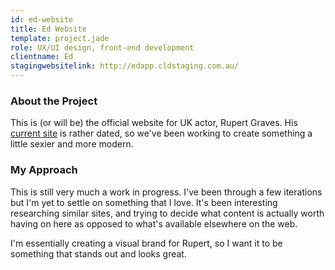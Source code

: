 ```yaml
---
id: ed-website
title: Ed Website
template: project.jade
role: UX/UI design, front-end development
clientname: Ed
stagingwebsitelink: http://edapp.cldstaging.com.au/
---
```


<div class="col-sm-6">
  <h3>About the Project</h3>
  <p>
    This is (or will be) the official website for UK actor, Rupert Graves. His <a href="http://rupert-graves.com" target="_blank" class="standard">current site</a> is rather dated, so we've been working to create something a little sexier and more modern.
  </p>
</div>

<div class="col-sm-6">
  <h3>My Approach</h3>
  <p>
    This is still very much a work in progress. I've been through a few iterations but I'm yet to settle on something that I love. It's been interesting researching similar sites, and trying to decide what content is actually worth having on here as opposed to what's available elsewhere on the web.
  </p>
  <p>
    I'm essentially creating a visual brand for Rupert, so I want it to be something that stands out and looks great.
  </p>
</div>